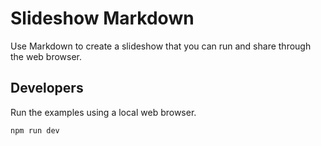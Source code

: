 # Slideshow Markdown

Use Markdown to create a slideshow that you can run and share through the web browser.



## Developers

Run the examples using a local web browser.

```
npm run dev
```
